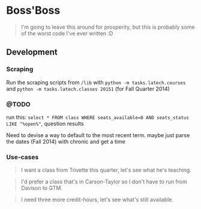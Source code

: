 # Boss'Boss

> I'm going to leave this around for prosperity, but this is probably some of the worst code I've ever written :D

## Development

### Scraping
Run the scraping scripts from `/lib` with `python -m tasks.latech.courses` and `python -m tasks.latech.classes 20151` (for Fall Quarter 2014)


### @TODO

run this: `select * FROM class WHERE seats_available=0 AND seats_status LIKE "%open%"`, question results

Need to devise a way to default to the most recent term. maybe just parse the dates (Fall 2014) with chronic and get a time


### Use-cases

> I want a class from Trivette this quarter, let's see what he's teaching.

> I'd prefer a class that's in Carson-Taylor so I don't have to run from Davison to GTM.

> I need three more credit-hours, let's see what's still available.
